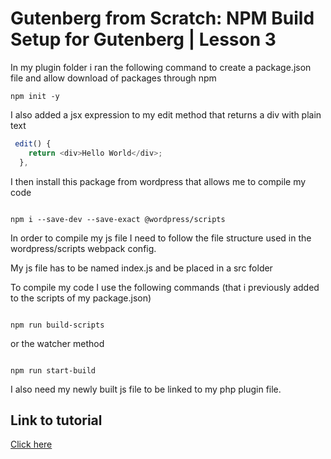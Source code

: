 # Gutenberg from Scratch: NPM Build Setup for Gutenberg | Lesson 3

In my plugin folder i ran the following command to create a package.json file and allow download of packages through npm

```
npm init -y
```

I also added a jsx expression to my edit method that returns a div with plain text

```js
 edit() {
    return <div>Hello World</div>;
  },
```

I then install this package from wordpress that allows me to compile my code

```

npm i --save-dev --save-exact @wordpress/scripts

```

In order to compile my js file I need to follow the file structure used in the wordpress/scripts webpack config.

My js file has to be named index.js and be placed in a src folder

To compile my code I use the following commands (that i previously added to the scripts of my package.json)

```

npm run build-scripts

```

or the watcher method

```

npm run start-build

```

I also need my newly built js file to be linked to my php plugin file.

## Link to tutorial

[Click here](https://www.youtube.com/watch?v=jwIpsW3UoUI&list=PLriKzYyLb28lHhftzU7Z_DJ32mvLy4KKH&index=4&t=17s&ab_channel=AlessandroCastellani)

```

```
